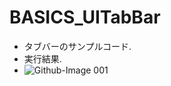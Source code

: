 # BASICS_UITabBar

* タブバーのサンプルコード.
* 実行結果.
* ![Github-Image 001](https://user-images.githubusercontent.com/27540739/120803426-830ab400-c57e-11eb-9834-f947c20e672f.png)

